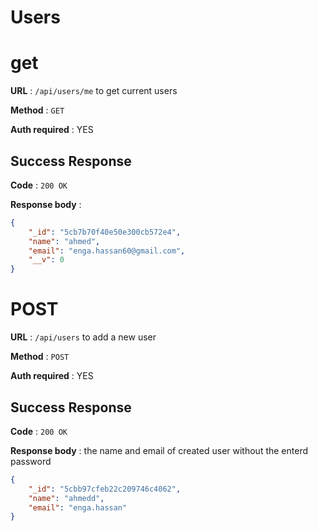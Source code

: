 # Users

# get

**URL** : `/api/users/me` to get current users 

**Method** : `GET`

**Auth required** : YES

## Success Response

**Code** : `200 OK`

**Response body** :

```json
{
    "_id": "5cb7b70f40e50e300cb572e4",
    "name": "ahmed",
    "email": "enga.hassan60@gmail.com",
    "__v": 0
}
```


# POST 

**URL** : `/api/users` to add a new user

**Method** : `POST`

**Auth required** : YES

## Success Response

**Code** : `200 OK`

**Response body** :
the name and email of created user without the enterd password
```json
{
    "_id": "5cbb97cfeb22c209746c4062",
    "name": "ahmedd",
    "email": "enga.hassan"
}
```










